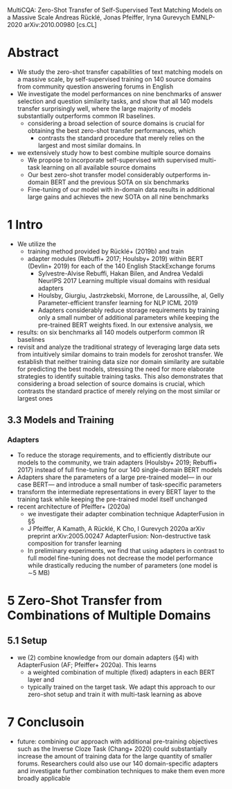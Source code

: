 MultiCQA: Zero-Shot Transfer of Self-Supervised Text Matching Models
  on a Massive Scale
Andreas Rücklé, Jonas Pfeiffer, Iryna Gurevych
EMNLP-2020 arXiv:2010.00980 [cs.CL]

# Abstract

* We study the zero-shot transfer capabilities of text matching models on a
  massive scale, by
  self-supervised training on 140 source domains from community question
  answering forums in English
* We investigate the model performances on nine benchmarks of answer selection
  and question similarity tasks, and show that
  all 140 models transfer surprisingly well, where
  the large majority of models substantially outperforms common IR baselines.
  * considering a broad selection of source domains is crucial for obtaining
    the best zero-shot transfer performances, which
    * contrasts the standard procedure that merely relies on the largest and
      most similar domains. In
* we extensively study how to best combine multiple source domains
  * We propose to incorporate self-supervised with supervised multi-task
    learning on all available source domains
  * Our best zero-shot transfer model considerably outperforms in-domain BERT
    and the previous SOTA on six benchmarks
  * Fine-tuning of our model with in-domain data results in additional large
    gains and achieves the new SOTA on all nine benchmarks

# 1 Intro

* We utilize the
  * training method provided by Rücklé+ (2019b) and train
  * adapter modules (Rebuffi+ 2017; Houlsby+ 2019) within BERT (Devlin+ 2019)
    for each of the 140 English StackExchange forums
    * Sylvestre-Alvise Rebuffi, Hakan Bilen, and Andrea Vedaldi
      NeurIPS 2017
      Learning multiple visual domains with residual adapters
    * Houlsby, Giurgiu, Jastrzkebski, Morrone, de Laroussilhe, al, Gelly
      Parameter-efficient transfer learning for NLP
      ICML 2019
    * Adapters considerably reduce storage requirements by training
      only a small number of additional parameters while
      keeping the pre-trained BERT weights fixed. In our extensive analysis, we
* results: on six benchmarks all 140 models outperform common IR baselines
* revisit and analyze the traditional strategy of leveraging large data sets
  from intuitively similar domains to train models for zeroshot transfer. We
  establish that neither training data size nor domain similarity are suitable
  for predicting the best models, stressing the need for more elaborate
  strategies to identify suitable training tasks. This also demonstrates that
  considering a broad selection of source domains is crucial, which contrasts
  the standard practice of merely relying on the most similar or largest ones

## 3.3 Models and Training

### Adapters

* To reduce the storage requirements, and to efficiently distribute our models
  to the community, we train adapters (Houlsby+ 2019; Rebuffi+ 2017) instead of
  full fine-tuning for our 140 single-domain BERT models
* Adapters share the parameters of a large pre-trained model— in our case BERT—
  and introduce a small number of task-specific parameters
* transform the intermediate representations in every BERT layer to the
  training task while keeping the pre-trained model itself unchanged
* recent architecture of Pfeiffer+ (2020a) 
  * we investigate their adapter combination technique AdapterFusion in §5
  * J Pfeiffer, A Kamath, A Rücklé, K Cho, I Gurevych
    2020a arXiv preprint arXiv:2005.00247
    AdapterFusion: Non-destructive task composition for transfer learning
  * In preliminary experiments, we find that using adapters in contrast to full
    model fine-tuning does not decrease the model performance while drastically
    reducing the number of parameters (one model is ∼5 MB)

# 5 Zero-Shot Transfer from Combinations of Multiple Domains

## 5.1 Setup

* we (2) combine knowledge from our domain adapters (§4) with
  AdapterFusion (AF; Pfeiffer+ 2020a). This learns
  * a weighted combination of multiple (fixed) adapters in each BERT layer and
  * typically trained on the target task. We adapt this approach to our
    zero-shot setup and train it with multi-task learning as above

# 7 Conclusoin

* future: combining our approach with additional pre-training objectives such as
  the Inverse Cloze Task (Chang+ 2020) could substantially increase the amount
  of training data for the large quantity of smaller forums. Researchers could
  also use our 140 domain-specific adapters and investigate further combination
  techniques to make them even more broadly applicable

